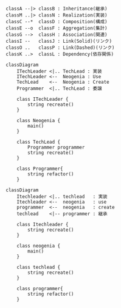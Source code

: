     classA --|> classB : Inheritance(継承)
    classM ..|> classN : Realization(実装)
    classC --*  classD : Composition(構成)
    classE --o  classF : Aggregation(集計)
    classG -->  classH : Association(関連)
    classI --   classJ : Link(Solid)(リンク)
    classO ..   classP : Link(Dashed)(リンク)
    classK ..>  classL : Dependency(依存関係)

```mermaid
classDiagram
    ITechLeader <|.. TechLead : 実装
    ITechLeader <--  Neogenia : Use
    TechLead    <--  Neogenia : Create
    Programmer  <|.. TechLead : 委譲

    class ITechLeader {
        string recreate()
    }

    class Neogenia {
        main()
    }

    class TechLead {
        Programmer programmer
        string recreate()
    }

    class Programmer{
        string refactor()
    }

```

```mermaid
classDiagram
    Itechleader <|.. techlead   : 実装
    Itechleader <--  neogenia   : use
    programmer  <--  neogenia   : create
    techlead    <|-- programmer : 継承

    class Itechleader {
        string recreate()
    }

    class neogenia {
        main()
    }

    class techlead {
        string recreate()
    }

    class programmer{
        string refactor()
    }

```
